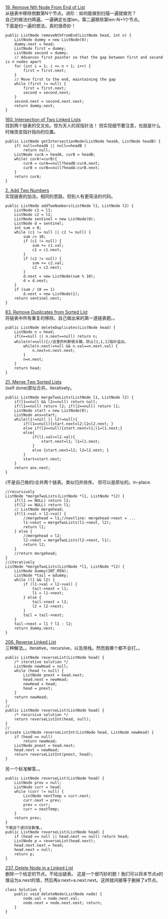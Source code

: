 [19. Remove Nth Node From End of List](https://leetcode.com/problems/remove-nth-node-from-end-of-list/description/)<br>
从链表中移除倒数第N个节点。进阶：如何能做到扫描一遍就做完？<br>
自己的做法扫两遍。一遍确定长度len，第二遍移除第len-N+1个节点。<br>
下面是扫一遍的想法，真的很奇妙！
```
public ListNode removeNthFromEnd(ListNode head, int n) {
    ListNode dummy = new ListNode(0);
    dummy.next = head;
    ListNode first = dummy;
    ListNode second = dummy;
    // Advances first pointer so that the gap between first and second is n nodes apart
    for (int i = 1; i <= n + 1; i++) {
        first = first.next;
    }
    // Move first to the end, maintaining the gap
    while (first != null) {
        first = first.next;
        second = second.next;
    }
    second.next = second.next.next;
    return dummy.next;
}
```
[160. Intersection of Two Linked Lists](https://leetcode.com/problems/intersection-of-two-linked-lists/description/)<br>
找到两个链表的交叉处。惊为天人的双指针法！
但实现细节要注意，也就是什么时候改变指针指向的位置。
```
public ListNode getIntersectionNode(ListNode headA, ListNode headB) {
	if( null==headA || null==headB )
		return null;
	ListNode curA = headA, curB = headB;
	while( curA!=curB){
		curA = curA==null?headB:curA.next;
		curB = curB==null?headA:curB.next;
	}
	return curA;
}
```
[2. Add Two Numbers](https://leetcode.com/problems/add-two-numbers/description/)<br>
实现链表的加法。相同的思路，但别人有更简洁的代码。
```
public ListNode addTwoNumbers(ListNode l1, ListNode l2) {
    ListNode c1 = l1;
    ListNode c2 = l2;
    ListNode sentinel = new ListNode(0);
    ListNode d = sentinel;
    int sum = 0;
    while (c1 != null || c2 != null) {
        sum /= 10;
        if (c1 != null) {
            sum += c1.val;
            c1 = c1.next;
        }
        if (c2 != null) {
            sum += c2.val;
            c2 = c2.next;
        }
        d.next = new ListNode(sum % 10);
        d = d.next;
    }
    if (sum / 10 == 1)
        d.next = new ListNode(1);
    return sentinel.next;
}
```

[83. Remove Duplicates from Sorted List](https://leetcode.com/problems/remove-duplicates-from-sorted-list/description/)<br>
将链表中所有重复的移除。自己做出来的第一道链表题。。
```
public ListNode deleteDuplicates(ListNode head) {
    ListNode n = head;
    if(n==null || n.next==null) return n;
    while(n!=null){//这里的判断很关键。防止[1,1,1]指针溢出。
        while(n.next!=null && n.val==n.next.val) {
            n.next=n.next.next; 
        }
        n=n.next;
    }
    return head;
}
```

[21. Merge Two Sorted Lists](https://leetcode.com/problems/merge-two-sorted-lists/description/)<br>
(self done)原址合并。iteratively。
```
public ListNode mergeTwoLists(ListNode l1, ListNode l2) {
    if(l1==null && l2==null) return null;
    if(l1==null) return l2; if(l2==null) return l1;
    ListNode start = new ListNode(0);
    ListNode ans=start;
    while(l1!=null || l2!=null){
        if(l1==null){start.next=l2;l2=l2.next; }
        else if(l2==null){start.next=l1;l1=l1.next;}
        else{
            if(l1.val<=l2.val){
                start.next=l1; l1=l1.next;
            }
            else {start.next=l2; l2=l2.next; }
        }
        start=start.next;
    }
    return ans.next;
}
```
(不是自己做的)合并两个链表。类似归并排序。 但可以是原址的。in-place.
```
//recursively
ListNode *mergeTwoLists(ListNode *l1, ListNode *l2) {
    if(l1 == NULL) return l2;
    if(l2 == NULL) return l1;
    // ListNode mergehead;
    if(l1->val < l2->val) {
        //mergehead = l1;//nextline: mergehead->next = ...
		l1->next = mergeTwoLists(l1->next, l2);
        return l1;
    } else {
		//mergehead = l2;
        l2->next = mergeTwoLists(l2->next, l1);
        return l2;
    }
	//return mergehead;
}
//iteratively
ListNode *mergeTwoLists(ListNode *l1, ListNode *l2) {
    ListNode dummy(INT_MIN);
    ListNode *tail = &dummy;
    while (l1 && l2) {
        if (l1->val < l2->val) {
            tail->next = l1;
            l1 = l1->next;
        } else {
            tail->next = l2;
            l2 = l2->next;
        }
        tail = tail->next;
    }
    tail->next = l1 ? l1 : l2;
    return dummy.next;
}
```


[206. Reverse Linked List](https://leetcode.com/problems/reverse-linked-list/description/)<br>
三种解法。。iterative，recursive，以及用栈。然而我哪个都不会打。。
```
public ListNode reverseList(ListNode head) {
    /* iterative solution */
    ListNode newHead = null;
    while (head != null) {
        ListNode pnext = head.next;
        head.next = newHead;
        newHead = head;
        head = pnext;
    }
    return newHead;
}
//
public ListNode reverseList(ListNode head) {
    /* recursive solution */
    return reverseListInt(head, null);
}
//
private ListNode reverseListInt(ListNode head, ListNode newHead) {
    if (head == null)
        return newHead;
    ListNode pnext = head.next;
    head.next = newHead;
    return reverseListInt(pnext, head);
}
```
另一个标准解答。。
```
public ListNode reverseList(ListNode head) {
    ListNode prev = null;
    ListNode curr = head;
    while (curr != null) {
        ListNode nextTemp = curr.next;
        curr.next = prev;
        prev = curr;
        curr = nextTemp;
    }
    return prev;
}
下面这个递归没看懂。。
public ListNode reverseList(ListNode head) {
    if (head == null || head.next == null) return head;
    ListNode p = reverseList(head.next);
    head.next.next = head;
    head.next = null;
    return p;
}
```

[237. Delete Node in a Linked List](https://leetcode.com/problems/delete-node-in-a-linked-list/description/)<br>
删除一个给定的节点。不给出链表。
这是一个很巧妙的题！我们可以将本节点a的值设为a.next的值，然后再a.next=a.next.next。这样就间接等于删掉了a节点。
```
class Solution {
    public void deleteNode(ListNode node) {
        node.val = node.next.val;
		node.next = node.next.next; return;
    }
}
```